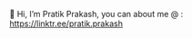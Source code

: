 👋 Hi, I’m Pratik Prakash, you can about me @ : https://linktr.ee/pratik.prakash
<!---
scanpratik/scanpratik is a ✨ special ✨ repository because its `README.md` (this file) appears on your GitHub profile.
You can click the Preview link to take a look at your changes.
--->
